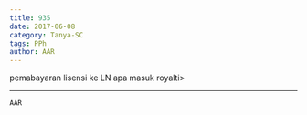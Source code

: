 ```yaml
---
title: 935
date: 2017-06-08
category: Tanya-SC
tags: PPh
author: AAR
---
```


pemabayaran lisensi ke LN apa masuk royalti>

---



`AAR`
